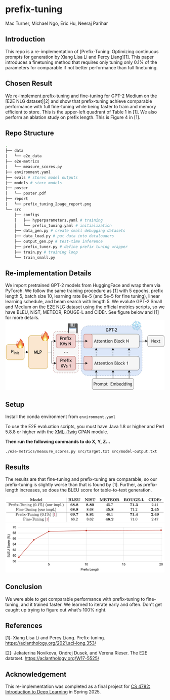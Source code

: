 # prefix-tuning
Mac Turner, Michael Ngo, Eric Hu, Neeraj Parihar

## Introduction
This repo is a re-implementation of [Prefix-Tuning: Optimizing continuous prompts for generation by Xiang Lisa Li and Percy Liang][1]. This paper introduces a finetuning method that requires only tuning only 0.1\% of the parameters for comparable if not better performance than full finetuning.

## Chosen Result
We re-implement prefix-tuning and fine-tuning for GPT-2 Medium on the [E2E NLG dataset][2] and show that prefix-tuning achieve comparable performance with full fine-tuning while being faster to train and memory efficient to store. This is the upper-left quadrant of Table 1 in [1]. We also perform an ablation study on prefix length. This is Figure 4 in [1].

## Repo Structure
```bash
.
├── data
│   └── e2e_data
├── e2e-metrics
│   └── measure_scores.py
├── environment.yaml
├── evals # stores model outputs
├── models # store models
├── poster
│   └── poster.pdf
├── report
│   └── prefix_tuning_2page_report.png
└── src
    ├── configs
    │   ├── hyperparameters.yaml # training
    │   └── prefix_tuning.yaml # initialization
    ├── data_gen.py # create small debugging datasets
    ├── data_load.py # put data into dataloaders
    ├── output_gen.py # test-time inference
    ├── prefix_tuner.py # define prefix tuning wrapper
    ├── train.py # training loop
    └── train_small.py
```

## Re-implementation Details
We import pretrained GPT-2 models from HuggingFace and wrap them via PyTorch. We follow the same training procedure as [1] with 5 epochs, prefix length 5, batch size 10, learning rate 8e-5 (and 5e-5 for fine tuning), linear learning schedule, and beam search with length 5. We evalute GPT-2 Small and Medium on the E2E NLG dataset using the official metrics scripts, so we have BLEU, NIST, METEOR, ROUGE-L and CIDEr. See figure below and [1] for more details.
![model architecture for prefix tuning](./report/prefix-architecture.png)

## Setup
Install the conda environment from `environment.yaml`

To use the E2E evaluation scripts, you must have Java 1.8 or higher and Perl 5.8.8 or higher with the [XML::Twig](http://search.cpan.org/~mirod/XML-Twig-3.49/Twig.pm) CPAN module.

**Then run the following commands to do X, Y, Z...**


```
./e2e-metrics/measure_scores.py src/target.txt src/model-output.txt 
```

## Results
The results are that fine-tuning and prefix-tuning are comparable, so our prefix-tuning is slightly worse than that is found by [1]. Further, as prefix-length increases, so does the BLEU score for table-to-text generation.

![photo of results](./report/table1_for_README.png)
![photo of ablations](./report/image.png)

## Conclusion
We were able to get comparable performance with prefix-tuning to fine-tuning, and it trained faster. We learned to iterate early and often. Don't get caught up trying to figure out what's 100% right.

## References

[1]: Xiang Lisa Li and Percy Liang. Prefix-tuning. <https://aclanthology.org/2021.acl-long.353/>

[2]: Jekaterina Novikova, Ondrej Dusek, and Verena Rieser. The E2E datatset. <https://aclanthology.org/W17-5525/>

## Acknowledgement
This re-implementation was completed as a final project for [CS 4782: Introduction to Deep Learning](https://www.cs.cornell.edu/courses/cs4782/2025sp/) in Spring 2025.






